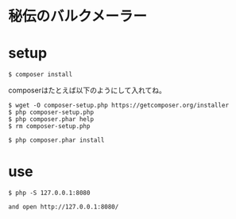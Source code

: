 秘伝のバルクメーラー
===============


# setup

```
$ composer install
```


composerはたとえば以下のようにして入れてね。

```
$ wget -O composer-setup.php https://getcomposer.org/installer
$ php composer-setup.php
$ php composer.phar help
$ rm composer-setup.php

$ php composer.phar install
```

# use

```
$ php -S 127.0.0.1:8080

and open http://127.0.0.1:8080/
```

